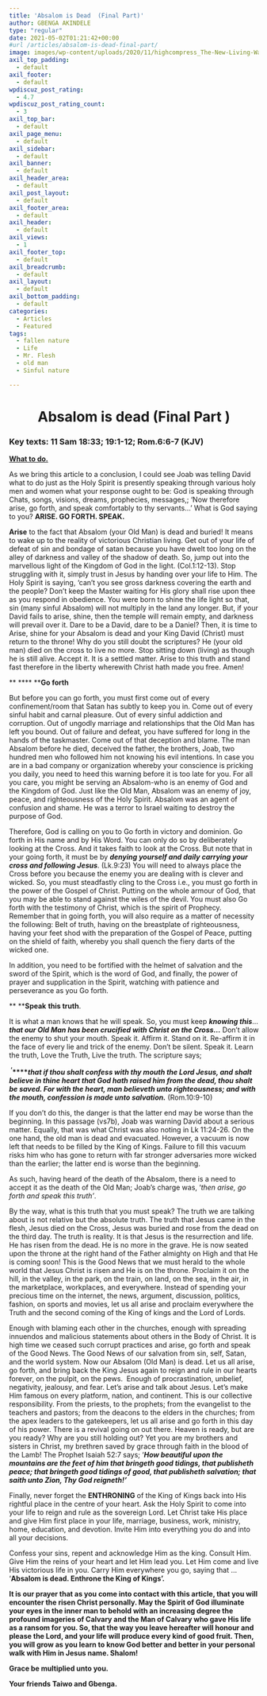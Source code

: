 ```yaml
---
title: 'Absalom is Dead  (Final Part)'
author: GBENGA AKINDELE
type: "regular"
date: 2021-05-02T01:21:42+00:00
#url /articles/absalom-is-dead-final-part/
image: images/wp-content/uploads/2020/11/highcompress_The-New-Living-Way-Community-Website-Blog-Image-Template-500-x-500-9.jpg
axil_top_padding:
  - default
axil_footer:
  - default
wpdiscuz_post_rating:
  - 4.7
wpdiscuz_post_rating_count:
  - 3
axil_top_bar:
  - default
axil_page_menu:
  - default
axil_sidebar:
  - default
axil_banner:
  - default
axil_header_area:
  - default
axil_post_layout:
  - default
axil_footer_area:
  - default
axil_header:
  - default
axil_views:
  - 1
axil_footer_top:
  - default
axil_breadcrumb:
  - default
axil_layout:
  - default
axil_bottom_padding:
  - default
categories:
  - Articles
  - Featured
tags:
  - fallen nature
  - Life
  - Mr. Flesh
  - old man
  - Sinful nature

---
```

<h1 style="text-align: center;">
  Absalom is dead (Final Part )
</h1>

### Key texts: 11 Sam 18:33; 19:1-12; Rom.6:6-7 (KJV)

**<u>What to do.</u>**

As we bring this article to a conclusion, I could see Joab was telling David what to do just as the Holy Spirit is presently speaking through various holy men and women what your response ought to be: God is speaking through Chats, songs, visions, dreams, prophecies, messages,; ‘Now therefore arise, go forth, and speak comfortably to thy servants…’ What is God saying to you? **ARISE. GO FORTH. SPEAK.**

**Arise** to the fact that Absalom (your Old Man) is dead and buried! It means to wake up to the reality of victorious Christian living. Get out of your life of defeat of sin and bondage of satan because you have dwelt too long on the alley of darkness and valley of the shadow of death. So, jump out into the marvellous light of the Kingdom of God in the light. (Col.1:12-13). Stop struggling with it, simply trust in Jesus by handing over your life to Him. The Holy Spirit is saying, &#8216;can&#8217;t you see gross darkness covering the earth and the people? Don’t keep the Master waiting for His glory shall rise upon thee as you respond in obedience. You were born to shine the life light so that, sin (many sinful Absalom) will not multiply in the land any longer. But, if your David fails to arise, shine, then the temple will remain empty, and darkness will prevail over it. Dare to be a David, dare to be a Daniel? Then, it is time to Arise, shine for your Absalom is dead and your King David (Christ) must return to the throne! Why do you still doubt the scriptures? He (your old man) died on the cross to live no more. Stop sitting down (living) as though he is still alive. Accept it. It is a settled matter. Arise to this truth and stand fast therefore in the liberty wherewith Christ hath made you free. Amen!

** **** ****Go forth**

But before you can go forth, you must first come out of every confinement/room that Satan has subtly to keep you in. Come out of every sinful habit and carnal pleasure. Out of every sinful addiction and corruption. Out of ungodly marriage and relationships that the Old Man has left you bound. Out of failure and defeat, you have suffered for long in the hands of the taskmaster. Come out of that deception and blame. The man Absalom before he died, deceived the father, the brothers, Joab, two hundred men who followed him not knowing his evil intentions. In case you are in a bad company or organization whereby your conscience is pricking you daily, you need to heed this warning before it is too late for you. For all you care, you might be serving an Absalom-who is an enemy of God and the Kingdom of God. Just like the Old Man, Absalom was an enemy of joy, peace, and righteousness of the Holy Spirit. Absalom was an agent of confusion and shame. He was a terror to Israel waiting to destroy the purpose of God.

Therefore, God is calling on you to Go forth in victory and dominion. Go forth in His name and by His Word. You can only do so by deliberately looking at the Cross. And it takes faith to look at the Cross. But note that in your going forth, it must be by **_denying yourself and daily carrying your cross and following Jesus_**. (Lk.9:23) You will need to always place the Cross before you because the enemy you are dealing with is clever and wicked. So, you must steadfastly cling to the Cross i.e., you must go forth in the power of the Gospel of Christ. Putting on the whole armour of God, that you may be able to stand against the wiles of the devil. You must also Go forth with the testimony of Christ, which is the spirit of Prophecy. Remember that in going forth, you will also require as a matter of necessity the following: Belt of truth, having on the breastplate of righteousness, having your feet shod with the preparation of the Gospel of Peace, putting on the shield of faith, whereby you shall quench the fiery darts of the wicked one.

In addition, you need to be fortified with the helmet of salvation and the sword of the Spirit, which is the word of God, and finally, the power of prayer and supplication in the Spirit, watching with patience and perseverance as you Go forth.

** ****Speak** **this truth**.

It is what a man knows that he will speak. So, you must keep **_knowing this_**…**_that our Old Man has been crucified with Christ on the Cross…_** Don’t allow the enemy to shut your mouth. Speak it. Affirm it. Stand on it. Re-affirm it in the face of every lie and trick of the enemy. Don’t be silent. Speak it. Learn the truth, Love the Truth, Live the truth. The scripture says;

**<sup> ‘</sup>****_that if thou shalt confess with thy mouth the Lord Jesus, and shalt believe in thine heart that God hath raised him from the dead, thou shalt be saved. For with the heart, man believeth unto righteousness; and with the mouth, confession is made unto salvation._** (Rom.10:9-10)

If you don’t do this, the danger is that the latter end may be worse than the beginning. In this passage (vs7b), Joab was warning David about a serious matter. Equally, that was what Christ was also noting in Lk 11:24-26. On the one hand, the old man is dead and evacuated. However, a vacuum is now left that needs to be filled by the King of Kings. Failure to fill this vacuum risks him who has gone to return with far stronger adversaries more wicked than the earlier; the latter end is worse than the beginning.

As such, having heard of the death of the Absalom, there is a need to accept it as the death of the Old Man; Joab&#8217;s charge was, ‘_then arise, go forth and speak this truth’_.

By the way, what is this truth that you must speak? The truth we are talking about is not relative but the absolute truth. The truth that Jesus came in the flesh, Jesus died on the Cross, Jesus was buried and rose from the dead on the third day. The truth is reality. It is that Jesus is the resurrection and life. He has risen from the dead. He is no more in the grave. He is now seated upon the throne at the right hand of the Father almighty on High and that He is coming soon! This is the Good News that we must herald to the whole world that Jesus Christ is risen and He is on the throne. Proclaim it on the hill, in the valley, in the park, on the train, on land, on the sea, in the air, in the marketplace, workplaces, and everywhere. Instead of spending your precious time on the internet, the news, argument, discussion, politics, fashion, on sports and movies, let us all arise and proclaim everywhere the Truth and the second coming of the King of kings and the Lord of Lords.

Enough with blaming each other in the churches, enough with spreading innuendos and malicious statements about others in the Body of Christ. It is high time we ceased such corrupt practices and arise, go forth and speak of the Good News. The Good News of our salvation from sin, self, Satan, and the world system. Now our Absalom (Old Man) is dead. Let us all arise, go forth, and bring back the King Jesus again to reign and rule in our hearts forever, on the pulpit, on the pews.  Enough of procrastination, unbelief, negativity, jealousy, and fear. Let&#8217;s arise and talk about Jesus. Let&#8217;s make Him famous on every platform, nation, and continent. This is our collective responsibility. From the priests, to the prophets; from the evangelist to the teachers and pastors; from the deacons to the elders in the churches; from the apex leaders to the gatekeepers, let us all arise and go forth in this day of his power. There is a revival going on out there. Heaven is ready, but are you ready? Why are you still holding out? Yet you are my brothers and sisters in Christ, my brethren saved by grace through faith in the blood of the Lamb! The Prophet Isaiah 52:7 says; ‘**_How beautiful upon the mountains are the feet of him that bringeth good tidings, that publisheth peace; that bringeth good tidings of good, that publisheth salvation; that saith unto Zion, Thy God reigneth!’_**

Finally, never forget the **ENTHRONING** of the King of Kings back into His rightful place in the centre of your heart. Ask the Holy Spirit to come into your life to reign and rule as the sovereign Lord. Let Christ take His place and give Him first place in your life, marriage, business, work, ministry, home, education, and devotion. Invite Him into everything you do and into all your decisions.

Confess your sins, repent and acknowledge Him as the king. Consult Him. Give Him the reins of your heart and let Him lead you. Let Him come and live His victorious life in you. Carry Him everywhere you go, saying that … ‘**Absalom is dead. Enthrone the King of Kings’.**

**It is our prayer that as you come into contact with this article, that you will encounter the risen Christ personally. May the Spirit of God illuminate your eyes in the inner man to behold with an increasing degree the profound imageries of Calvary and the Man of Calvary who gave His life as a ransom for you. So, that the way you leave hereafter will honour and please the Lord, and your life will produce every kind of good fruit. Then, you will grow as you learn to know God better and better in your personal walk with Him in Jesus name. Shalom!**

**Grace be multiplied unto you.** 

**Your friends Taiwo and Gbenga.**